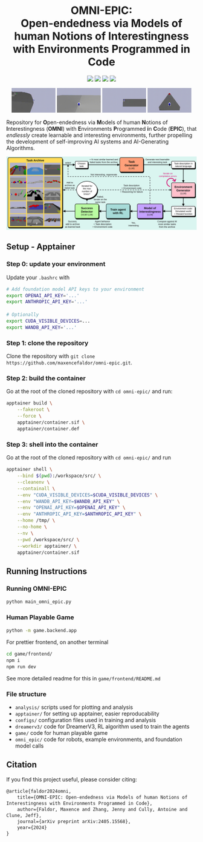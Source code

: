 <h1 align="center">
  <b>OMNI-EPIC:<br/>Open-endedness via Models of human Notions of Interestingness with Environments Programmed in Code</b><br>
</h1>

<p align="center">
  <a href="https://github.com/maxencefaldor/omni-epic/blob/main/LICENSE"><img src="https://img.shields.io/badge/License-GPLv3-blue.svg?style=for-the-badge"></a>
  <a href="https://arxiv.org/abs/2405.15568"><img src="https://img.shields.io/badge/arXiv-2405.15568-b31b1b.svg?logo=arxiv&style=for-the-badge"></a>
  <a href="https://omni-epic.vercel.app/"><img src="https://img.shields.io/badge/-Website-%238D6748?style=for-the-badge&logo=Website&logoColor=white"></a>
  <a href="https://x.com/jeffclune/status/1795787632435212732"><img src="https://img.shields.io/badge/twitter-%230077B5.svg?&style=for-the-badge&logo=twitter&logoColor=white&color=00acee"></a>
</p>

<p align="center">
  <img src="misc/render_0.gif" width="23%" height="auto" />
  <img src="misc/render3p_3.gif" width="23%" height="auto" />
  <img src="misc/render_2.gif" width="23%" height="auto" />
  <img src="misc/render3p_2.gif" width="23%" height="auto" />
</p>

Repository for **O**pen-endedness via **M**odels of human **N**otions of **I**nterestingness (**OMNI**) with **E**nvironments **P**rogrammed **i**n **C**ode (**EPIC**), that *endlessly* create learnable and interesting environments, further propelling the development of self-improving AI systems and AI-Generating Algorithms.

<p align="center">
<img src="misc/algo.svg"/></a><br>
</p>

## Setup - Apptainer

### Step 0: update your environment

Update your `.bashrc` with

```bash
# Add foundation model API keys to your environment
export OPENAI_API_KEY='...'
export ANTHROPIC_API_KEY='...'

# Optionally
export CUDA_VISIBLE_DEVICES=...
export WANDB_API_KEY='...'
```

### Step 1: clone the repository

Clone the repository with `git clone https://github.com/maxencefaldor/omni-epic.git`.

### Step 2: build the container

Go at the root of the cloned repository with `cd omni-epic/` and run:

```bash
apptainer build \
	--fakeroot \
	--force \
	apptainer/container.sif \
	apptainer/container.def
```

### Step 3: shell into the container

Go at the root of the cloned repository with `cd omni-epic/` and run

```bash
apptainer shell \
	--bind $(pwd):/workspace/src/ \
	--cleanenv \
	--containall \
	--env "CUDA_VISIBLE_DEVICES=$CUDA_VISIBLE_DEVICES" \
	--env "WANDB_API_KEY=$WANDB_API_KEY" \
	--env "OPENAI_API_KEY=$OPENAI_API_KEY" \
	--env "ANTHROPIC_API_KEY=$ANTHROPIC_API_KEY" \
	--home /tmp/ \
	--no-home \
	--nv \
	--pwd /workspace/src/ \
	--workdir apptainer/ \
	apptainer/container.sif
```

## Running Instructions

### Running OMNI-EPIC

```bash
python main_omni_epic.py
```

### Human Playable Game

```bash
python -m game.backend.app
```

For prettier frontend, on another terminal
```bash
cd game/frontend/
npm i
npm run dev
```

See more detailed readme for this in `game/frontend/README.md`

### File structure

- `analysis/` scripts used for plotting and analysis
- `apptainer/` for setting up apptainer, easier reproducability
- `configs/` configuration files used in training and analysis
- `dreamerv3/` code for DreamerV3, RL algorithm used to train the agents
- `game/` code for human playable game
- `omni_epic/` code for robots, example environments, and foundation model calls

## Citation

If you find this project useful, please consider citing:
```
@article{faldor2024omni,
	title={OMNI-EPIC: Open-endedness via Models of human Notions of Interestingness with Environments Programmed in Code},
	author={Faldor, Maxence and Zhang, Jenny and Cully, Antoine and Clune, Jeff},
	journal={arXiv preprint arXiv:2405.15568},
	year={2024}
}
```
